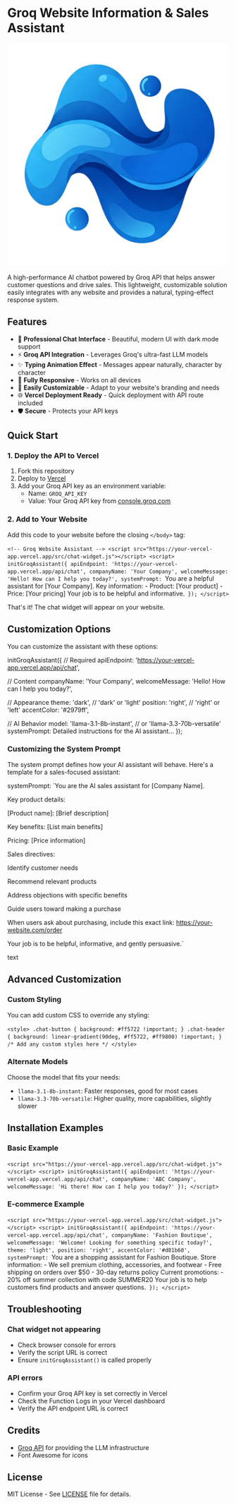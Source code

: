 # Groq Website Information & Sales Assistant

![Groq Website Assistant](https://raw.githubusercontent.com/ai-joe-git/Groq-Website-Information-and-Sales-Assistant/refs/heads/main/logogroqchat.png)

A high-performance AI chatbot powered by Groq API that helps answer customer questions and drive sales. This lightweight, customizable solution easily integrates with any website and provides a natural, typing-effect response system.

## Features

- 💬 **Professional Chat Interface** - Beautiful, modern UI with dark mode support
- ⚡ **Groq API Integration** - Leverages Groq's ultra-fast LLM models
- ✨ **Typing Animation Effect** - Messages appear naturally, character by character
- 📱 **Fully Responsive** - Works on all devices
- 🔧 **Easily Customizable** - Adapt to your website's branding and needs
- 🌐 **Vercel Deployment Ready** - Quick deployment with API route included
- 🛡️ **Secure** - Protects your API keys

## Quick Start

### 1. Deploy the API to Vercel

1. Fork this repository
2. Deploy to [Vercel](https://vercel.com/new)
3. Add your Groq API key as an environment variable:
   - Name: `GROQ_API_KEY`
   - Value: Your Groq API key from [console.groq.com](https://console.groq.com)

### 2. Add to Your Website

Add this code to your website before the closing `</body>` tag:

`<!-- Groq Website Assistant --> <script src="https://your-vercel-app.vercel.app/src/chat-widget.js"></script> <script> initGroqAssistant({ apiEndpoint: 'https://your-vercel-app.vercel.app/api/chat', companyName: 'Your Company', welcomeMessage: 'Hello! How can I help you today?', systemPrompt: `You are a helpful assistant for [Your Company]. Key information: - Product: [Your product] - Price: [Your pricing] Your job is to be helpful and informative.` }); </script>`


That's it! The chat widget will appear on your website.

## Customization Options

You can customize the assistant with these options:

initGroqAssistant({
// Required
apiEndpoint: 'https://your-vercel-app.vercel.app/api/chat',

// Content
companyName: 'Your Company',
welcomeMessage: 'Hello! How can I help you today?',

// Appearance
theme: 'dark', // 'dark' or 'light'
position: 'right', // 'right' or 'left'
accentColor: '#2979ff',

// AI Behavior
model: 'llama-3.1-8b-instant', // or 'llama-3.3-70b-versatile'
systemPrompt: Detailed instructions for the AI assistant...
});


### Customizing the System Prompt

The system prompt defines how your AI assistant will behave. Here's a template for a sales-focused assistant:

systemPrompt: `You are the AI sales assistant for [Company Name].

Key product details:

[Product name]: [Brief description]

Key benefits: [List main benefits]

Pricing: [Price information]

Sales directives:

Identify customer needs

Recommend relevant products

Address objections with specific benefits

Guide users toward making a purchase

When users ask about purchasing, include this exact link:
https://your-website.com/order

Your job is to be helpful, informative, and gently persuasive.`

text

## Advanced Customization

### Custom Styling

You can add custom CSS to override any styling:

`<style> .chat-button { background: #ff5722 !important; } .chat-header { background: linear-gradient(90deg, #ff5722, #ff9800) !important; } /* Add any custom styles here */ </style>`

### Alternate Models

Choose the model that fits your needs:
- `llama-3.1-8b-instant`: Faster responses, good for most cases
- `llama-3.3-70b-versatile`: Higher quality, more capabilities, slightly slower

## Installation Examples

### Basic Example

`<script src="https://your-vercel-app.vercel.app/src/chat-widget.js"></script> <script> initGroqAssistant({ apiEndpoint: 'https://your-vercel-app.vercel.app/api/chat', companyName: 'ABC Company', welcomeMessage: 'Hi there! How can I help you today?' }); </script>`

### E-commerce Example

`<script src="https://your-vercel-app.vercel.app/src/chat-widget.js"></script> <script> initGroqAssistant({ apiEndpoint: 'https://your-vercel-app.vercel.app/api/chat', companyName: 'Fashion Boutique', welcomeMessage: 'Welcome! Looking for something specific today?', theme: 'light', position: 'right', accentColor: '#d81b60', systemPrompt: `You are a shopping assistant for Fashion Boutique. Store information: - We sell premium clothing, accessories, and footwear - Free shipping on orders over $50 - 30-day returns policy Current promotions: - 20% off summer collection with code SUMMER20 Your job is to help customers find products and answer questions.` }); </script>`

## Troubleshooting

### Chat widget not appearing
- Check browser console for errors
- Verify the script URL is correct
- Ensure `initGroqAssistant()` is called properly

### API errors
- Confirm your Groq API key is set correctly in Vercel
- Check the Function Logs in your Vercel dashboard
- Verify the API endpoint URL is correct

## Credits

- [Groq API](https://console.groq.com) for providing the LLM infrastructure
- Font Awesome for icons

## License

MIT License - See [LICENSE](LICENSE) file for details.
